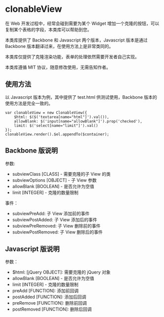 clonableView
============

在 Web 开发过程中，经常会碰到需要为某个 Widget 增加一个克隆的按钮，可以复制某个表格的字段，本类库可以帮助到您。

本类库提供了 Backbone 和 Javascript 两个版本，Javascript 版本是通过 Backbone 版本翻译过来，在使用方法上是非常类同的。

本类库仅提供了克隆渲染功能，表单的处理依然需要开发者自己实现。

本类库遵循 MIT 协议，随意修改使用，无需告知作者。

使用方法
-------

以 Javascript 版本为例，其中提供了 test.html 供测试使用，Backbone 版本的使用方法是完全一致的。

    var clonableView = new ClonableView({
        $html: $($('textarea[name="html"]').val()),
        allowBlank: $('input[name="allowBlank"]').prop('checked'),
        limit: $('select[name="limit"]').val()
    });
    clonableView.render().$el.appendTo($container);
    
Backbone 版说明
--------------

参数:
 
 * subviewClass [CLASS] - 需要克隆的子 View 的类
 * subviewOptions [OBJECT] - 子 View 参数
 * allowBlank [BOOLEAN] - 是否允许为空值
 * limit [INTEGER] - 克隆的数量限制

事件：
 
 * subviewPreAdd: 子 View 添加前的事件
 * subviewPostAdded: 子 View 添加后的事件
 * subviewPreRemoved: 子 View 删除前的事件
 * subviewPostRemoved:  子 View 删除后的事件

    
Javascript 版说明
----------------

参数：

 * $html: [jQuery OBJECT]: 需要克隆的 jQuery 对象
 * allowBlank [BOOLEAN] - 是否允许为空值
 * limit [INTEGER] - 克隆的数量限制
 * preAdd [FUNCTION]: 添加前回调
 * postAdded [FUNCTION]: 添加后回调
 * preRemove [FUNCTION]: 删除前回调
 * postRemoved [FUNCTION]: 删除后回调
